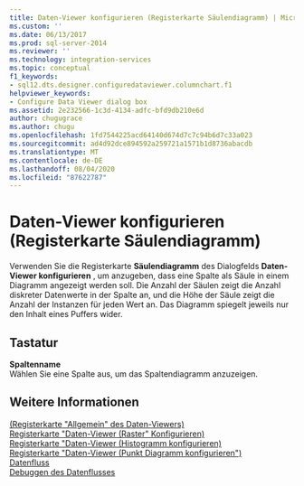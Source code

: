 ```yaml
---
title: Daten-Viewer konfigurieren (Registerkarte Säulendiagramm) | Microsoft-Dokumentation
ms.custom: ''
ms.date: 06/13/2017
ms.prod: sql-server-2014
ms.reviewer: ''
ms.technology: integration-services
ms.topic: conceptual
f1_keywords:
- sql12.dts.designer.configuredataviewer.columnchart.f1
helpviewer_keywords:
- Configure Data Viewer dialog box
ms.assetid: 2e232566-1c3d-4134-adfc-bfd9db210e6d
author: chugugrace
ms.author: chugu
ms.openlocfilehash: 1fd7544225acd64140d674d7c7c94b6d7c33a023
ms.sourcegitcommit: ad4d92dce894592a259721a1571b1d8736abacdb
ms.translationtype: MT
ms.contentlocale: de-DE
ms.lasthandoff: 08/04/2020
ms.locfileid: "87622787"
---
```

# <a name="configure-data-viewer-column-chart-tab"></a>Daten-Viewer konfigurieren (Registerkarte Säulendiagramm)
  Verwenden Sie die Registerkarte **Säulendiagramm** des Dialogfelds **Daten-Viewer konfigurieren** , um anzugeben, dass eine Spalte als Säule in einem Diagramm angezeigt werden soll. Die Anzahl der Säulen zeigt die Anzahl diskreter Datenwerte in der Spalte an, und die Höhe der Säule zeigt die Anzahl der Instanzen für jeden Wert an. Das Diagramm spiegelt jeweils nur den Inhalt eines Puffers wider.  
  
## <a name="options"></a>Tastatur  
 **Spaltenname**  
 Wählen Sie eine Spalte aus, um das Spaltendiagramm anzuzeigen.  
  
## <a name="see-also"></a>Weitere Informationen  
 [&#40;Registerkarte "Allgemein" des Daten-Viewers&#41;](../../2014/integration-services/configure-data-viewer-general-tab.md)   
 [Registerkarte "Daten-Viewer &#40;Raster" Konfigurieren&#41;](../../2014/integration-services/configure-data-viewer-grid-tab.md)   
 [Registerkarte "Daten-Viewer &#40;Histogramm konfigurieren&#41;](../../2014/integration-services/configure-data-viewer-histogram-tab.md)   
 [Registerkarte "Daten-Viewer &#40;Punkt Diagramm konfigurieren"&#41;](../../2014/integration-services/configure-data-viewer-scatter-plot-tab.md)   
 [Datenfluss](data-flow/data-flow.md)   
 [Debuggen des Datenflusses](troubleshooting/debugging-data-flow.md)  
  
  
